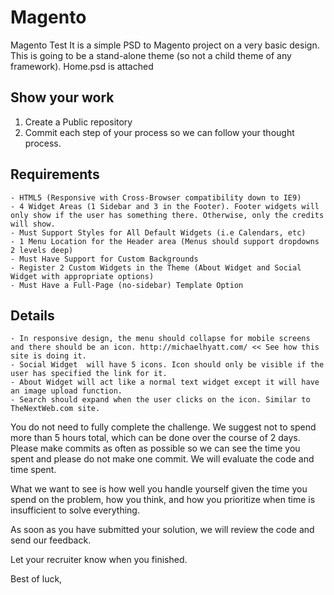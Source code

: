 # Magento
Magento Test
It is a simple PSD to Magento project on a very basic design. This is going to be a stand-alone theme (so not a child theme of any framework).  Home.psd is attached

## Show your work

1.  Create a Public repository
2.  Commit each step of your process so we can follow your thought process.

## Requirements

    - HTML5 (Responsive with Cross-Browser compatibility down to IE9)
    - 4 Widget Areas (1 Sidebar and 3 in the Footer). Footer widgets will only show if the user has something there. Otherwise, only the credits will show.
    - Must Support Styles for All Default Widgets (i.e Calendars, etc)
    - 1 Menu Location for the Header area (Menus should support dropdowns 2 levels deep)
    - Must Have Support for Custom Backgrounds
    - Register 2 Custom Widgets in the Theme (About Widget and Social Widget with appropriate options)
    - Must Have a Full-Page (no-sidebar) Template Option
    

## Details

    - In responsive design, the menu should collapse for mobile screens and there should be an icon. http://michaelhyatt.com/ << See how this site is doing it.
    - Social Widget  will have 5 icons. Icon should only be visible if the user has specified the link for it.
    - About Widget will act like a normal text widget except it will have an image upload function.
    - Search should expand when the user clicks on the icon. Similar to TheNextWeb.com site.

You do not need to fully complete the challenge. We suggest not to spend more than 5 hours total, which can be done over the course of 2 days.  Please make commits as often as possible so we can see the time you spent and please do not make one commit.  We will evaluate the code and time spent.

What we want to see is how well you handle yourself given the time you spend on the problem, how you think, and how you prioritize when time is insufficient to solve everything.

As soon as you have submitted your solution, we will review the code and send our feedback.

Let your recruiter know when you finished. 

Best of luck,
